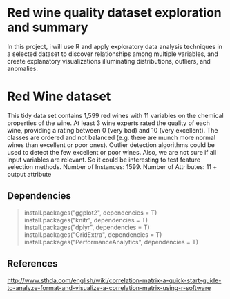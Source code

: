 # Red wine quality dataset exploration and summary
In this project, i will use R and apply exploratory data analysis techniques in a selected dataset to discover relationships among multiple variables, and create explanatory visualizations illuminating distributions, outliers, and anomalies.

# Red Wine dataset
This tidy data set contains 1,599 red wines with 11 variables on the chemical properties of the wine. At least 3 wine experts rated the quality of each wine, providing a rating between 0 (very bad) and 10 (very excellent).
The classes are ordered and not balanced (e.g. there are munch more normal wines than excellent or poor ones). Outlier detection algorithms could be used to detect the few excellent or poor wines. Also, we are not sure if all input variables are relevant. So it could be interesting to test feature selection methods. 
Number of Instances: 1599.
Number of Attributes: 11 + output attribute


## Dependencies 

>install.packages("ggplot2", dependencies = T)  
install.packages("knitr", dependencies = T)  
install.packages("dplyr", dependencies = T)  
install.packages("GridExtra", dependencies = T)  
install.packages("PerformanceAnalytics", dependencies = T)

## References
http://www.sthda.com/english/wiki/correlation-matrix-a-quick-start-guide-to-analyze-format-and-visualize-a-correlation-matrix-using-r-software
